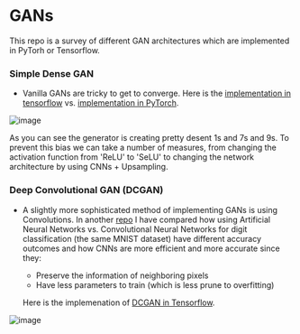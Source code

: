 # GANs

This repo is a survey of different GAN architectures which are implemented in PyTorh or Tensorflow. 

### Simple Dense GAN

- Vanilla GANs are tricky to get to converge. Here is the [implementation in tensorflow]() vs. [implementation in PyTorch]().

 ![image](https://github.com/mahdis-repo/GANs/assets/145799768/35b0cd5b-60cc-491f-81e5-f590425636bc)


As you can see the generator is creating pretty desent 1s and 7s and 9s. To prevent this bias we can take a number of measures, from changing the activation function from 'ReLU' to 'SeLU' to changing the network architecture by using CNNs + Upsampling.



### Deep Convolutional GAN (DCGAN)

- A slightly more sophisticated method of implementing GANs is using Convolutions. In another [repo](https://github.com/mahdis-repo/MNIST-Classification-SupervisedLearning) I have compared how using Artificial Neural Networks vs. Convolutional Neural Networks for digit classification (the same MNIST dataset) have different accuracy outcomes and how CNNs are more efficient and more accurate since they:
  
    - Preserve the information of neighboring pixels
    - Have less parameters to train (which is less prune to overfitting)

  Here is the implemenation of [DCGAN in Tensorflow]().

![image](https://github.com/mahdis-repo/GANs/assets/145799768/3e956af5-5b21-4c7e-951f-99f72a782dcf)
